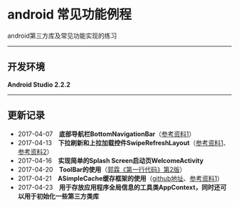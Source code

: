 # android 常见功能例程
android第三方库及常见功能实现的练习

---

## **开发环境**
**Android Studio 2.2.2**

---

## **更新记录**
- 2017-04-07　**底部导航栏BottomNavigationBar**（[参考资料1](http://www.jianshu.com/p/134d7847a01e)）
- 2017-04-13　**下拉刷新和上拉加载控件SwipeRefreshLayout**（[参考资料1](http://www.jianshu.com/p/d23b42b6360b)、[参考资料2](http://www.cnblogs.com/ywq-come/p/5754021.html)）
- 2017-04-16　**实现简单的Splash Screen启动页WelcomeActivity**
- 2017-04-20　**ToolBar的使用**（[郭霖《第一行代码》第2版](http://blog.csdn.net/guolin_blog)）
- 2017-04-21　**ASimpleCache缓存框架的使用**（[github地址](https://github.com/yangfuhai/ASimpleCache)、[参考资料1](http://www.jcodecraeer.com/a/anzhuokaifa/androidkaifa/2014/1028/1858.html)）
- 2017-04-23　**用于存放应用程序全局信息的工具类AppContext，同时还可以用于初始化一些第三方类库**

